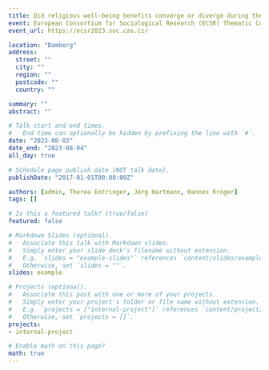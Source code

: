 ```yaml
---
title: Did religious well-being benefits converge or diverge during the early stages of the COVID-19 pandemic in Germany?
event: European Consortium for Sociological Research (ECSR) Thematic Conference „COVID-19 and social inequality in well-being“
event_url: https://ecsr2023.soc.cas.cz/

location: "Bamberg"
address:
  street: ""
  city: ""
  region: ""
  postcode: ""
  country: ""

summary: ""
abstract: ""

# Talk start and end times.
#   End time can optionally be hidden by prefixing the line with `#`.
date: "2023-08-03"
date_end: "2023-08-04"
all_day: true

# Schedule page publish date (NOT talk date).
publishDate: "2017-01-01T00:00:00Z"

authors: [admin, Therea Entringer, Jörg Hartmann, Hannes Kröger]
tags: []

# Is this a featured talk? (true/false)
featured: false

# Markdown Slides (optional).
#   Associate this talk with Markdown slides.
#   Simply enter your slide deck's filename without extension.
#   E.g. `slides = "example-slides"` references `content/slides/example-slides.md`.
#   Otherwise, set `slides = ""`.
slides: example

# Projects (optional).
#   Associate this post with one or more of your projects.
#   Simply enter your project's folder or file name without extension.
#   E.g. `projects = ["internal-project"]` references `content/project/deep-learning/index.md`.
#   Otherwise, set `projects = []`.
projects:
- internal-project

# Enable math on this page?
math: true
---
```

